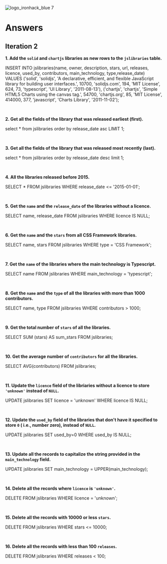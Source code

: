 ![logo_ironhack_blue 7](https://user-images.githubusercontent.com/23629340/40541063-a07a0a8a-601a-11e8-91b5-2f13e4e6b441.png)

# Answers

## Iteration 2

**1. Add the `solid` and `chartjs` libraries as new rows to the `jslibraries` table.**

<!-- Your Query Goes Here -->

INSERT INTO jslibraries(name, owner, description, stars, url, releases, licence, used_by, contributors, main_technology, type,release_date) VALUES ('solid', 'solidjs', 'A declarative, efficient, and flexible JavaScript library for building user interfaces.', 10700, 'solidjs.com', 194, 'MIT License', 624, 73, 'typescript', 'UI Library', '2011-08-13'),
('chartjs', 'chartjs', 'Simple HTML5 Charts using the canvas tag.', 54700, 'chartjs.org', 85, 'MIT License', 414000, 377, 'javascript', 'Charts Library', '2011-11-02');

<br>

**2. Get all the fields of the library that was released earliest (first).**

<!-- Your Query Goes Here -->

select \* from jslibraries order by release_date asc LIMIT 1;

<br>

**3. Get all the fields of the library that was released most recently (last).**

<!-- Your Query Goes Here -->

select \* from jslibraries order by release_date desc limit 1;

<br>

**4. All the libraries released before 2015.**

<!-- Your Query Goes Here -->

SELECT \* FROM jslibraries WHERE release_date <= '2015-01-01';

<br>

**5. Get the `name` and the `release_date` of the libraries without a licence.**

<!-- Your Query Goes Here -->

SELECT name, release_date FROM jslibraries WHERE licence IS NULL;

<br>

**6. Get the `name` and the `stars` from all CSS Framework libraries.**

<!-- Your Query Goes Here -->

SELECT name, stars FROM jslibraries WHERE type = 'CSS Framework';

<br>

**7. Get the `name` of the libraries where the main technology is Typescript.**

<!-- Your Query Goes Here -->

SELECT name FROM jslibraries WHERE main_technology = 'typescript';

<br>

**8. Get the `name` and the `type` of all the libraries with more than 1000 contributors.**

<!-- Your Query Goes Here -->

SELECT name, type FROM jslibraries WHERE contributors > 1000;

<br>

**9. Get the total number of `stars` of all the libraries.**

<!-- Your Query Goes Here -->

SELECT SUM (stars) AS sum_stars FROM jslibraries;

<br>

**10. Get the average number of `contributors` for all the libraries.**

<!-- Your Query Goes Here -->

SELECT AVG(contributors) FROM jslibraries;

<br>

**11. Update the `licence` field of the libriaries without a licence to store `'unknown'` instead of `NULL`.**

<!-- Your Query Goes Here -->

UPDATE jslibraries SET licence = 'unknown' WHERE licence IS NULL;

<br>

**12. Update the `used_by` field of the libraries that don't have it specified to store `0` ( i.e., number zero), instead of `NULL`.**

<!-- Your Query Goes Here -->

UPDATE jslibraries SET used_by=0 WHERE used_by IS NULL;

<br>

**13. Update all the records to capitalize the string provided in the `main_technology` field.**

<!-- Your Query Goes Here -->

UPDATE jslibraries SET main_technology = UPPER(main_technology);

<br>

**14. Delete all the records where `licence` is `'unknown'`.**

<!-- Your Query Goes Here -->

DELETE FROM jslibraries WHERE licence = 'unknown';

<br>

**15. Delete all the records with 10000 or less `stars`.**

<!-- Your Query Goes Here -->

DELETE FROM jslibraries WHERE stars <= 10000;

<br>

**16. Delete all the records with less than 100 `releases`.**

<!-- Your Query Goes Here -->

DELETE FROM jslibraries WHERE releases < 100;

<br>
